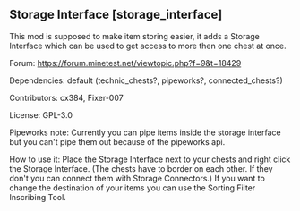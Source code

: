 ## Storage Interface [storage_interface] 

This mod is supposed to make item storing easier, it adds a Storage Interface which can be used to get access to more then one chest at once.

Forum: https://forum.minetest.net/viewtopic.php?f=9&t=18429

Dependencies: default (technic_chests?, pipeworks?, connected_chests?)

Contributors: cx384, Fixer-007 

License: GPL-3.0 

Pipeworks note: Currently you can pipe items inside the storage interface but you can't pipe them out because of the pipeworks api.

How to use it: Place the Storage Interface next to your chests and right click the Storage Interface.  (The chests have to border on each other. If they don't you can connect them with Storage Connectors.)
If you want to change the destination of your items you can use the Sorting Filter Inscribing Tool.
